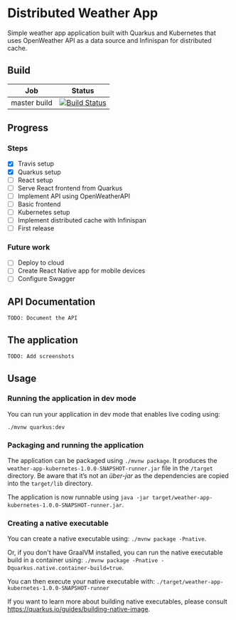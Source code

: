 # Distributed Weather App

Simple weather app application built with Quarkus and Kubernetes that uses OpenWeather API
as a data source and Infinispan for distributed cache.

## Build

| Job               | Status        |
| ----------------- | ------------- |
| master build      | [![Build Status](https://travis-ci.com/eipc16/weather-app-kubernetes.svg?branch=master)](https://travis-ci.com/github/eipc16/weather-app-kubernetes)         |

## Progress
### Steps
- [X] Travis setup
- [X] Quarkus setup
- [ ] React setup
- [ ] Serve React frontend from Quarkus
- [ ] Implement API using OpenWeatherAPI
- [ ] Basic frontend
- [ ] Kubernetes setup
- [ ] Implement distributed cache with Infinispan
- [ ] First release

### Future work
- [ ] Deploy to cloud
- [ ] Create React Native app for mobile devices
- [ ] Configure Swagger

## API Documentation

    TODO: Document the API

## The application

    TODO: Add screenshots

## Usage
### Running the application in dev mode

You can run your application in dev mode that enables live coding using:
```
./mvnw quarkus:dev
```

### Packaging and running the application

The application can be packaged using `./mvnw package`.
It produces the `weather-app-kubernetes-1.0.0-SNAPSHOT-runner.jar` file in the `/target` directory.
Be aware that it’s not an _über-jar_ as the dependencies are copied into the `target/lib` directory.

The application is now runnable using `java -jar target/weather-app-kubernetes-1.0.0-SNAPSHOT-runner.jar`.

### Creating a native executable

You can create a native executable using: `./mvnw package -Pnative`.

Or, if you don't have GraalVM installed, you can run the native executable build in a container using: `./mvnw package -Pnative -Dquarkus.native.container-build=true`.

You can then execute your native executable with: `./target/weather-app-kubernetes-1.0.0-SNAPSHOT-runner`

If you want to learn more about building native executables, please consult https://quarkus.io/guides/building-native-image.
